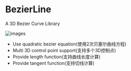 # BezierLine
A 3D Bezier Curve Library

![images](http://thecodeway.com/files/Bezier1.jpg)

* Use quadratic bezier equation(使用2次贝塞尔曲线方程)
* Multi 3D control point support(支持多个3D控制点)
* Provide length function(支持曲线长度计算)
* Provide tangent function(支持切线计算)
